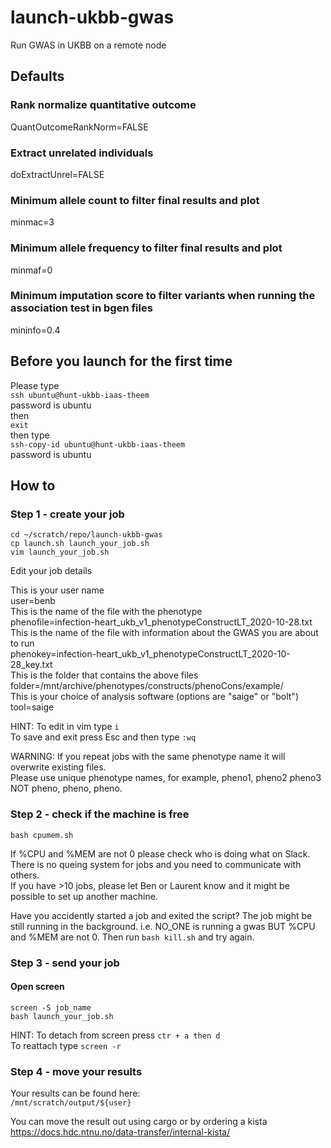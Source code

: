 # launch-ukbb-gwas
Run GWAS in UKBB on a remote node

## Defaults
### Rank normalize quantitative outcome
QuantOutcomeRankNorm=FALSE

### Extract unrelated individuals
doExtractUnrel=FALSE

### Minimum allele count to filter final results and plot
minmac=3

### Minimum allele frequency to filter final results and plot
minmaf=0

### Minimum imputation score to filter variants when running the association test in bgen files
mininfo=0.4

## Before you launch for the first time    
Please type    
`ssh ubuntu@hunt-ukbb-iaas-theem`     
password is ubuntu    
then    
`exit`     
then type      
`ssh-copy-id ubuntu@hunt-ukbb-iaas-theem`     
password is ubuntu     

## How to
### Step 1 - create your job
`cd ~/scratch/repo/launch-ukbb-gwas`     
`cp launch.sh launch_your_job.sh`     
`vim launch_your_job.sh`     

Edit your job details     

This is your user name     
user=benb     
This is the name of the file with the phenotype     
phenofile=infection-heart_ukb_v1_phenotypeConstructLT_2020-10-28.txt     
This is the name of the file with information about the GWAS you are about to run     
phenokey=infection-heart_ukb_v1_phenotypeConstructLT_2020-10-28_key.txt     
This is the folder that contains the above files     
folder=/mnt/archive/phenotypes/constructs/phenoCons/example/        
This is your choice of analysis software (options are "saige" or "bolt")       
tool=saige

HINT: To edit in vim type `i`     
To save and exit press Esc and then type `:wq`

WARNING: If you repeat jobs with the same phenotype name it will overwrite existing files.     
Please use unique phenotype names, for example, pheno1, pheno2 pheno3 NOT pheno, pheno, pheno.   

### Step 2 - check if the machine is free          
`bash cpumem.sh`          

If %CPU and %MEM are not 0 please check who is doing what on Slack.      
There is no queing system for jobs and you need to communicate with others.     
If you have >10 jobs, please let Ben or Laurent know and it might be possible to set up another machine.     
             
Have you accidently started a job and exited the script? The job might be still running in the background. i.e. NO_ONE is running a gwas BUT %CPU and %MEM are not 0. Then run `bash kill.sh` and try again. 

### Step 3 - send your job
#### Open screen     
`screen -S job_name`     
`bash launch_your_job.sh`   

HINT: To detach from screen press `ctr + a then d`     
To reattach type `screen -r`

### Step 4 - move your results     
Your results can be found here:     
`/mnt/scratch/output/${user}`     

You can move the result out using cargo or by ordering a kista     
https://docs.hdc.ntnu.no/data-transfer/internal-kista/     
